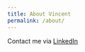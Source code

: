 ```yaml
---
title: About Vincent
permalink: /about/
---
```


Contact me via [LinkedIn](https://www.linkedin.com/in/vincent-ter-maat/)

